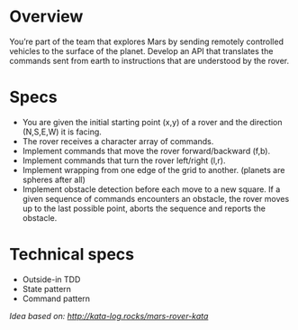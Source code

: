 # Overview

You’re part of the team that explores Mars by sending remotely controlled vehicles to the surface of the planet. Develop an API that translates the commands sent from earth to instructions that are understood by the rover.

# Specs

* You are given the initial starting point (x,y) of a rover and the direction (N,S,E,W) it is facing.
* The rover receives a character array of commands.
* Implement commands that move the rover forward/backward (f,b).
* Implement commands that turn the rover left/right (l,r).
* Implement wrapping from one edge of the grid to another. (planets are spheres after all)
* Implement obstacle detection before each move to a new square. If a given sequence of commands encounters an obstacle, the rover moves up to the last possible point, aborts the sequence and reports the obstacle.

# Technical specs

* Outside-in TDD
* State pattern
* Command pattern

*Idea based on: http://kata-log.rocks/mars-rover-kata*